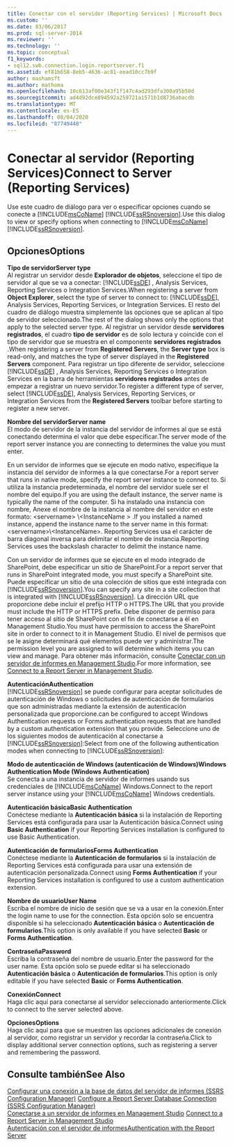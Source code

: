 ```yaml
---
title: Conectar con el servidor (Reporting Services) | Microsoft Docs
ms.custom: ''
ms.date: 03/06/2017
ms.prod: sql-server-2014
ms.reviewer: ''
ms.technology: ''
ms.topic: conceptual
f1_keywords:
- sql12.swb.connection.login.reportserver.f1
ms.assetid: ef81b658-8eb5-4636-ac81-eead10cc7b9f
author: mashamsft
ms.author: mathoma
ms.openlocfilehash: 10c613af00e343f1f147c4ad293dfa300a95b50d
ms.sourcegitcommit: ad4d92dce894592a259721a1571b1d8736abacdb
ms.translationtype: MT
ms.contentlocale: es-ES
ms.lasthandoff: 08/04/2020
ms.locfileid: "87749448"
---
```

# <a name="connect-to-server-reporting-services"></a><span data-ttu-id="f3bef-102">Conectar al servidor (Reporting Services)</span><span class="sxs-lookup"><span data-stu-id="f3bef-102">Connect to Server (Reporting Services)</span></span>
  <span data-ttu-id="f3bef-103">Use este cuadro de diálogo para ver o especificar opciones cuando se conecte a [!INCLUDE[msCoName](../includes/msconame-md.md)] [!INCLUDE[ssRSnoversion](../includes/ssrsnoversion-md.md)].</span><span class="sxs-lookup"><span data-stu-id="f3bef-103">Use this dialog to view or specify options when connecting to [!INCLUDE[msCoName](../includes/msconame-md.md)] [!INCLUDE[ssRSnoversion](../includes/ssrsnoversion-md.md)].</span></span>  
  
## <a name="options"></a><span data-ttu-id="f3bef-104">Opciones</span><span class="sxs-lookup"><span data-stu-id="f3bef-104">Options</span></span>  
 <span data-ttu-id="f3bef-105">**Tipo de servidor**</span><span class="sxs-lookup"><span data-stu-id="f3bef-105">**Server type**</span></span>  
 <span data-ttu-id="f3bef-106">Al registrar un servidor desde **Explorador de objetos**, seleccione el tipo de servidor al que se va a conectar: [!INCLUDE[ssDE](../includes/ssde-md.md)] , Analysis Services, Reporting Services o Integration Services.</span><span class="sxs-lookup"><span data-stu-id="f3bef-106">When registering a server from **Object Explorer**, select the type of server to connect to: [!INCLUDE[ssDE](../includes/ssde-md.md)], Analysis Services, Reporting Services, or Integration Services.</span></span> <span data-ttu-id="f3bef-107">El resto del cuadro de diálogo muestra simplemente las opciones que se aplican al tipo de servidor seleccionado.</span><span class="sxs-lookup"><span data-stu-id="f3bef-107">The rest of the dialog shows only the options that apply to the selected server type.</span></span> <span data-ttu-id="f3bef-108">Al registrar un servidor desde **servidores registrados**, el cuadro **tipo de servidor** es de solo lectura y coincide con el tipo de servidor que se muestra en el componente **servidores registrados** .</span><span class="sxs-lookup"><span data-stu-id="f3bef-108">When registering a server from **Registered Servers**, the **Server type** box is read-only, and matches the type of server displayed in the **Registered Servers** component.</span></span> <span data-ttu-id="f3bef-109">Para registrar un tipo diferente de servidor, seleccione [!INCLUDE[ssDE](../includes/ssde-md.md)] , Analysis Services, Reporting Services o Integration Services en la barra de herramientas **servidores registrados** antes de empezar a registrar un nuevo servidor.</span><span class="sxs-lookup"><span data-stu-id="f3bef-109">To register a different type of server, select [!INCLUDE[ssDE](../includes/ssde-md.md)], Analysis Services, Reporting Services, or Integration Services from the **Registered Servers** toolbar before starting to register a new server.</span></span>  
  
 <span data-ttu-id="f3bef-110">**Nombre del servidor**</span><span class="sxs-lookup"><span data-stu-id="f3bef-110">**Server name**</span></span>  
 <span data-ttu-id="f3bef-111">El modo de servidor de la instancia del servidor de informes al que se está conectando determina el valor que debe especificar.</span><span class="sxs-lookup"><span data-stu-id="f3bef-111">The server mode of the report server instance you are connecting to determines the value you must enter.</span></span>  
  
 <span data-ttu-id="f3bef-112">En un servidor de informes que se ejecute en modo nativo, especifique la instancia del servidor de informes a la que conectarse.</span><span class="sxs-lookup"><span data-stu-id="f3bef-112">For a report server that runs in native mode, specify the report server instance to connect to.</span></span> <span data-ttu-id="f3bef-113">Si utiliza la instancia predeterminada, el nombre del servidor suele ser el nombre del equipo.</span><span class="sxs-lookup"><span data-stu-id="f3bef-113">If you are using the default instance, the server name is typically the name of the computer.</span></span> <span data-ttu-id="f3bef-114">Si ha instalado una instancia con nombre, Anexe el nombre de la instancia al nombre del servidor en este formato: \<servername> \\<InstanceName \> .</span><span class="sxs-lookup"><span data-stu-id="f3bef-114">If you installed a named instance, append the instance name to the server name in this format: \<servername>\\<InstanceName\>.</span></span> <span data-ttu-id="f3bef-115">Reporting Services usa el carácter de barra diagonal inversa para delimitar el nombre de instancia.</span><span class="sxs-lookup"><span data-stu-id="f3bef-115">Reporting Services uses the backslash character to delimit the instance name.</span></span>  
  
 <span data-ttu-id="f3bef-116">Con un servidor de informes que se ejecute en el modo integrado de SharePoint, debe especificar un sitio de SharePoint.</span><span class="sxs-lookup"><span data-stu-id="f3bef-116">For a report server that runs in SharePoint integrated mode, you must specify a SharePoint site.</span></span> <span data-ttu-id="f3bef-117">Puede especificar un sitio de una colección de sitios que esté integrada con [!INCLUDE[ssRSnoversion](../includes/ssrsnoversion-md.md)].</span><span class="sxs-lookup"><span data-stu-id="f3bef-117">You can specify any site in a site collection that is integrated with [!INCLUDE[ssRSnoversion](../includes/ssrsnoversion-md.md)].</span></span> <span data-ttu-id="f3bef-118">La dirección URL que proporcione debe incluir el prefijo HTTP o HTTPS.</span><span class="sxs-lookup"><span data-stu-id="f3bef-118">The URL that you provide must include the HTTP or HTTPS prefix.</span></span> <span data-ttu-id="f3bef-119">Debe disponer de permiso para tener acceso al sitio de SharePoint con el fin de conectarse a él en Management Studio.</span><span class="sxs-lookup"><span data-stu-id="f3bef-119">You must have permission to access the SharePoint site in order to connect to it in Management Studio.</span></span> <span data-ttu-id="f3bef-120">El nivel de permisos que se le asigne determinará qué elementos puede ver y administrar.</span><span class="sxs-lookup"><span data-stu-id="f3bef-120">The permission level you are assigned to will determine which items you can view and manage.</span></span> <span data-ttu-id="f3bef-121">Para obtener más información, consulte [Conectar con un servidor de informes en Management Studio](../reporting-services/tools/connect-to-a-report-server-in-management-studio.md).</span><span class="sxs-lookup"><span data-stu-id="f3bef-121">For more information, see [Connect to a Report Server in Management Studio](../reporting-services/tools/connect-to-a-report-server-in-management-studio.md).</span></span>  
  
 <span data-ttu-id="f3bef-122">**Autenticación**</span><span class="sxs-lookup"><span data-stu-id="f3bef-122">**Authentication**</span></span>  
 [!INCLUDE[ssRSnoversion](../includes/ssrsnoversion-md.md)] <span data-ttu-id="f3bef-123">se puede configurar para aceptar solicitudes de autenticación de Windows o solicitudes de autenticación de formularios que son administradas mediante la extensión de autenticación personalizada que proporcione.</span><span class="sxs-lookup"><span data-stu-id="f3bef-123">can be configured to accept Windows Authentication requests or Forms authentication requests that are handled by a custom authentication extension that you provide.</span></span> <span data-ttu-id="f3bef-124">Seleccione uno de los siguientes modos de autenticación al conectarse a [!INCLUDE[ssRSnoversion](../includes/ssrsnoversion-md.md)]:</span><span class="sxs-lookup"><span data-stu-id="f3bef-124">Select from one of the following authentication modes when connecting to [!INCLUDE[ssRSnoversion](../includes/ssrsnoversion-md.md)]:</span></span>  
  
 <span data-ttu-id="f3bef-125">**Modo de autenticación de Windows (autenticación de Windows)**</span><span class="sxs-lookup"><span data-stu-id="f3bef-125">**Windows Authentication Mode (Windows Authentication)**</span></span>  
 <span data-ttu-id="f3bef-126">Se conecta a una instancia de servidor de informes usando sus credenciales de [!INCLUDE[msCoName](../includes/msconame-md.md)] Windows.</span><span class="sxs-lookup"><span data-stu-id="f3bef-126">Connect to the report server instance using your [!INCLUDE[msCoName](../includes/msconame-md.md)] Windows credentials.</span></span>  
  
 <span data-ttu-id="f3bef-127">**Autenticación básica**</span><span class="sxs-lookup"><span data-stu-id="f3bef-127">**Basic Authentication**</span></span>  
 <span data-ttu-id="f3bef-128">Conéctese mediante la **Autenticación básica** si la instalación de Reporting Services está configurada para usar la Autenticación básica.</span><span class="sxs-lookup"><span data-stu-id="f3bef-128">Connect using **Basic Authentication** if your Reporting Services installation is configured to use Basic Authentication.</span></span>  
  
 <span data-ttu-id="f3bef-129">**Autenticación de formularios**</span><span class="sxs-lookup"><span data-stu-id="f3bef-129">**Forms Authentication**</span></span>  
 <span data-ttu-id="f3bef-130">Conéctese mediante la **Autenticación de formularios** si la instalación de Reporting Services está configurada para usar una extensión de autenticación personalizada.</span><span class="sxs-lookup"><span data-stu-id="f3bef-130">Connect using **Forms Authentication** if your Reporting Services installation is configured to use a custom authentication extension.</span></span>  
  
 <span data-ttu-id="f3bef-131">**Nombre de usuario**</span><span class="sxs-lookup"><span data-stu-id="f3bef-131">**User Name**</span></span>  
 <span data-ttu-id="f3bef-132">Escriba el nombre de inicio de sesión que se va a usar en la conexión.</span><span class="sxs-lookup"><span data-stu-id="f3bef-132">Enter the login name to use for the connection.</span></span> <span data-ttu-id="f3bef-133">Esta opción solo se encuentra disponible si ha seleccionado **Autenticación básica** o **Autenticación de formularios**.</span><span class="sxs-lookup"><span data-stu-id="f3bef-133">This option is only available if you have selected **Basic** or **Forms Authentication**.</span></span>  
  
 <span data-ttu-id="f3bef-134">**Contraseña**</span><span class="sxs-lookup"><span data-stu-id="f3bef-134">**Password**</span></span>  
 <span data-ttu-id="f3bef-135">Escriba la contraseña del nombre de usuario.</span><span class="sxs-lookup"><span data-stu-id="f3bef-135">Enter the password for the user name.</span></span> <span data-ttu-id="f3bef-136">Esta opción solo se puede editar si ha seleccionado **Autenticación básica** o **Autenticación de formularios**.</span><span class="sxs-lookup"><span data-stu-id="f3bef-136">This option is only editable if you have selected **Basic** or **Forms Authentication**.</span></span>  
  
 <span data-ttu-id="f3bef-137">**Conexión**</span><span class="sxs-lookup"><span data-stu-id="f3bef-137">**Connect**</span></span>  
 <span data-ttu-id="f3bef-138">Haga clic aquí para conectarse al servidor seleccionado anteriormente.</span><span class="sxs-lookup"><span data-stu-id="f3bef-138">Click to connect to the server selected above.</span></span>  
  
 <span data-ttu-id="f3bef-139">**Opciones**</span><span class="sxs-lookup"><span data-stu-id="f3bef-139">**Options**</span></span>  
 <span data-ttu-id="f3bef-140">Haga clic aquí para que se muestren las opciones adicionales de conexión al servidor, como registrar un servidor y recordar la contraseña.</span><span class="sxs-lookup"><span data-stu-id="f3bef-140">Click to display additional server connection options, such as registering a server and remembering the password.</span></span>  
  
## <a name="see-also"></a><span data-ttu-id="f3bef-141">Consulte también</span><span class="sxs-lookup"><span data-stu-id="f3bef-141">See Also</span></span>  
 <span data-ttu-id="f3bef-142">[Configurar una conexión a la base de datos del servidor de informes &#40;SSRS Configuration Manager&#41;](../../2014/sql-server/install/configure-a-report-server-database-connection-ssrs-configuration-manager.md) </span><span class="sxs-lookup"><span data-stu-id="f3bef-142">[Configure a Report Server Database Connection  &#40;SSRS Configuration Manager&#41;](../../2014/sql-server/install/configure-a-report-server-database-connection-ssrs-configuration-manager.md) </span></span>  
 <span data-ttu-id="f3bef-143">[Conectarse a un servidor de informes en Management Studio](../reporting-services/tools/connect-to-a-report-server-in-management-studio.md) </span><span class="sxs-lookup"><span data-stu-id="f3bef-143">[Connect to a Report Server in Management Studio](../reporting-services/tools/connect-to-a-report-server-in-management-studio.md) </span></span>  
 [<span data-ttu-id="f3bef-144">Autenticación con el servidor de informes</span><span class="sxs-lookup"><span data-stu-id="f3bef-144">Authentication with the Report Server</span></span>](../reporting-services/security/authentication-with-the-report-server.md)  
  
  
